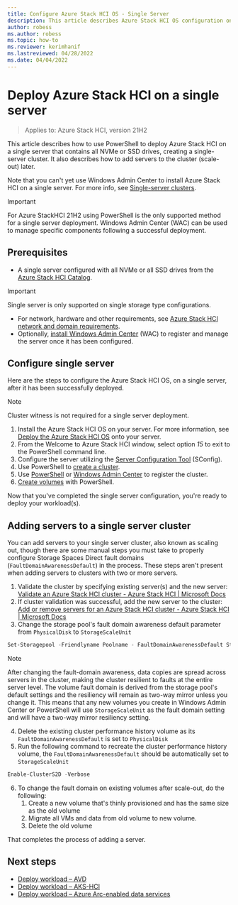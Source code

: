 ```yaml
---
title: Configure Azure Stack HCI OS - Single Server 
description: This article describes Azure Stack HCI OS configuration on a single server
author: robess
ms.author: robess
ms.topic: how-to
ms.reviewer: kerimhanif
ms.lastreviewed: 04/28/2022
ms.date: 04/04/2022
---
```


# Deploy Azure Stack HCI on a single server

> Applies to: Azure Stack HCI, version 21H2

This article describes how to use PowerShell to deploy Azure Stack HCI on a single server that contains all NVMe or SSD drives, creating a single-server cluster. It also describes how to add servers to the cluster (scale-out) later.

Note that you can't yet use Windows Admin Center to install Azure Stack HCI on a single server. For more info, see [Single-server clusters](../concepts/single-server-clusters.md).

> [!IMPORTANT]
> For Azure StackHCI 21H2 using PowerShell is the only supported method for a single server deployment. Windows Admin Center (WAC) can be used to manage specific components following a successful deployment.

## Prerequisites

- A single server configured with all NVMe or all SSD drives from the [Azure Stack HCI Catalog](https://hcicatalog.azurewebsites.net/#/catalog).

> [!IMPORTANT]
> Single server is only supported on single storage type configurations.

- For network, hardware and other requirements, see [Azure Stack HCI network and domain requirements](../deploy/operating-system.md#determine-hardware-and-network-requirements).
- Optionally, [install Windows Admin Center](/windows-server/manage/windows-admin-center/deploy/install) (WAC) to register and manage the server once it has been configured.

## Configure single server

Here are the steps to configure the Azure Stack HCI OS, on a single server, after it has been successfully deployed.

> [!NOTE]
> Cluster witness is not required for a single server deployment.

1. Install the Azure Stack HCI OS on your server. For more information, see [Deploy the Azure Stack HCI OS](../deploy/operating-system.md#manual-deployment) onto your server.
1. From the Welcome to Azure Stack HCI window, select option <em>15</em> to exit to the PowerShell command line.
1. Configure the server utilizing the [Server Configuration Tool](/windows-server/administration/server-core/server-core-sconfig) (SConfig).
1. Use PowerShell to [create a cluster](../deploy/create-cluster-powershell.md).
1. Use [PowerShell](../deploy/register-with-azure.md#register-a-cluster-using-powershell) or [Windows Admin Center](../deploy/register-with-azure.md#register-a-cluster-using-windows-admin-center) to register the cluster.
1. [Create volumes](../manage/create-volumes.md#create-volumes-using-windows-powershell) with PowerShell.

Now that you've completed the single server configuration, you're ready to deploy your workload(s).

## Adding servers to a single server cluster

You can add servers to your single server cluster, also known as scaling out, though there are some manual steps you must take to properly configure Storage Spaces Direct fault domains (`FaultDomainAwarenessDefault`) in the process. These steps aren't present when adding servers to clusters with two or more servers.

1. Validate the cluster by specifying existing server(s) and the new server: [Validate an Azure Stack HCI cluster - Azure Stack HCI | Microsoft Docs](../deploy/validate.md)
2. If cluster validation was successful, add the new server to the cluster: [Add or remove servers for an Azure Stack HCI cluster - Azure Stack HCI | Microsoft Docs](../manage/add-cluster.md)
3. Change the storage pool's fault domain awareness default parameter from `PhysicalDisk` to `StorageScaleUnit`

```powershell
Set-Storagepool -Friendlyname Poolname - FaultDomainAwarenessDefault StorageScaleUnit
```

> [!NOTE]
> After changing the fault-domain awareness, data copies are spread across servers in the cluster, making the cluster resilient to faults at the entire server level. The volume fault domain is derived from the storage pool's default settings and the resiliency will remain as two-way mirror unless you change it. This means that any new volumes you create in Windows Admin Center or PowerShell will use `StorageScaleUnit` as the fault domain setting and will have a two-way mirror resiliency setting.

4. Delete the existing cluster performance history volume as its `FaultDomainAwarenessDefault` is set to `PhysicalDisk`
5. Run the following command to recreate the cluster performance history volume, the `FaultDomainAwarenessDefault` should be automatically set to `StorageScaleUnit`

```powershell
Enable-ClusterS2D -Verbose 
```

6. To change the fault domain on existing volumes after scale-out, do the following:
    1. Create a new volume that's thinly provisioned and has the same size as the old volume  
    1. Migrate all VMs and data from old volume to new volume.
    1. Delete the old volume

That completes the process of adding a server.
## Next steps

- [Deploy workload – AVD](../deploy/virtual-desktop-infrastructure.md)
- [Deploy workload – AKS-HCI](/azure-stack/aks-hci/overview.md)
- [Deploy workload – Azure Arc-enabled data services](/azure/azure-arc/data/overview.md)
